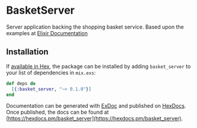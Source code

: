 # BasketServer

Server application backing the shopping basket service.
Based upon the examples at [Elixir Documentation](http://elixir-lang.org/)

## Installation

If [available in Hex](https://hex.pm/docs/publish), the package can be installed
by adding `basket_server` to your list of dependencies in `mix.exs`:

```elixir
def deps do
  [{:basket_server, "~> 0.1.0"}]
end
```

Documentation can be generated with [ExDoc](https://github.com/elixir-lang/ex_doc)
and published on [HexDocs](https://hexdocs.pm). Once published, the docs can
be found at [https://hexdocs.pm/basket_server](https://hexdocs.pm/basket_server).
